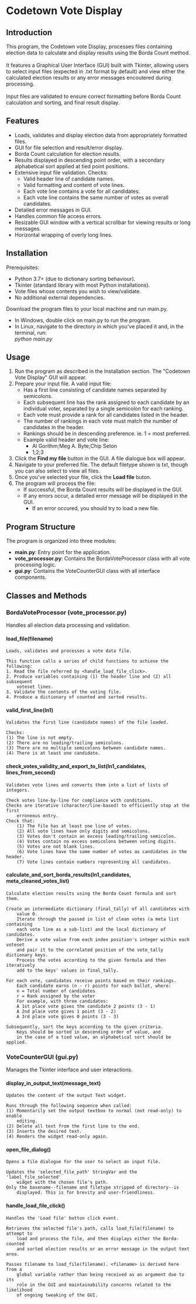 # Codetown Vote Display

## Introduction
This program, the Codetown vote Display, processes files containing election data to calculate and display results using the Borda Count method.\
\
It features a Graphical User Interface (GUI) built with Tkinter, allowing users to select input files (expected in .txt format by default) and view either the calculated election results or any error messages encoutered during processing.\
\
Input files are validated to ensure correct formatting before Borda Count calculation and sorting, and final result display.

## Features
* Loads, validates and display election data from appropriately formatted files.
* GUI for file selection and result/error display.
* Borda Count calculation for election results.
* Results displayed in descending point order, with a secondary alphabetical sort applied at tied point positions.
* Extensive input file validation. Checks:
    * Valid header line of candidate names.
    * Valid formatting and content of vote lines.
    * Each vote line contains a vote for all candidates.
    * Each vote line contains the same number of votes as overall candidates.
* Detailed error messages in GUI.
* Handles common file access errors.
* Resizable GUI window with a vertical scrollbar for viewing results or long messages.
* Horizontal wrapping of overly long lines.

## Installation
Prerequisites:
* Python 3.7+ (due to dictionary sorting behaviour).
* Tkinter (standard library with most Python installations).
* Vote files whose contents you wish to view/validate.
* No additional external dependencies.

Download the program files to your local machine and run main.py.
* In Windows, double click on main.py to run the program.
* In Linux, navigate to the directory in which you've placed it and, in
the terminal, run:\
    _python main.py_

## Usage
1. Run the program as described in the Installation section. The "Codetown Vote Display" GUI will appear.
2. Prepare your input file. A valid input file:
    * Has a first line consisting of candidate names separated by semicolons.
    * Each subsequent line has the rank assigned to each candidate by an individual voter, separated by a single semicolon for each ranking.
    * Each vote must provide a rank for all candidates listed in the header.
    * The number of rankings in each vote must match the number of candidates in the header.
    * Rankings should be in descending preference. ie. 1 = most preferred.
    * Example valid header and vote line:
        * Al Gorithm;Meg A. Byte;Chip Seton
        * 1;2;3
3. Click the **Find my file** button in the GUI. A file dialogue box will appear.
4. Navigate to your preferred file. The default filetype shown is txt, though you can also select to view all files.
5. Once you've selected your file, click the **Load file** buton.
6. The program will process the file:
    * If successful, the Borda Count results will be displayed in the GUI.
    * If any errors occur, a detailed error message will be displayed in the GUI.
        * If an error occured, you should try to load a new file.

## Program Structure
The program is organized into three modules:
* **main.py**: Entry point for the application.
* **vote_processor.py**: Contains the BordaVoteProcessor class with all vote processing logic.
* **gui.py**: Contains the VoteCounterGUI class with all interface components.

## Classes and Methods
### BordaVoteProcessor (vote_processor.py)
Handles all election data processing and validation.

#### load_file(filename)
    Loads, validates and processes a vote data file.

    This function calls a series of child functions to achieve the following:
    1. Read the file referred by <handle_load_file_click>.
    2. Produce variables containing (1) the header line and (2) all subsequent 
        voteset lines.
    3. Validate the contents of the voting file.
    4. Produce a dictionary of counted and sorted results.

#### valid_first_line(ln1)
    Validates the first line (candidate names) of the file loaded.

    Checks:
    (1) The line is not empty.
    (2) There are no leading/trailing semicolons.
    (3) There are no multiple semicolons between candidate names.
    (4) There is at least one candidate.

#### check_votes_validity_and_export_to_list(ln1_candidates, lines_from_second)
    Validates vote lines and converts them into a list of lists of integers.

    Check votes line-by-line for compliance with conditions.
    Checks are iterative (character/line-based) to efficiently stop at the first
        erroneous entry.
    Check that: 
        (1) The file has at least one line of votes.
        (2) All vote lines have only digits and semicolons.
        (3) Votes don't contain an excess leading/trailing semicolon.
        (4) Votes contain no excess semicolons between voting digits.
        (5) Votes are not blank lines.
        (6) Vote lines have the same number of votes as candidates in the header. 
        (7) Vote lines contain numbers representing all candidates.

#### calculate_and_sort_borda_results(ln1_candidates, meta_cleaned_votes_list)
    Calculate election results using the Borda Count formula and sort them.

    Create an intermediate dictionary (final_tally) of all candidates with 
        value 0. 
        Iterate through the passed in list of clean votes (a meta list containing 
        each vote line as a sub-list) and the local dictionary of candidates. 
        Derive a vote value from each index position's integer within each voteset 
        and pair it to the correlated position of the vote_tally dictionary keys.
        Process the votes according to the given formula and then iteratively 
        add to the keys' values in final_tally.

    For each vote, candidates receive points based on their rankings.
        Each candidate earns (n - r) points for each ballot, where:
        n = Total number of candidates
        r = Rank assigned by the voter
        For example, with three candidates:
        A 1st place vote gives the candidate 2 points (3 - 1)
        A 2nd place vote gives 1 point (3 - 2)
        A 3rd place vote gives 0 points (3 - 3)
    
    Subsequently, sort the keys according to the given criteria.
        Keys should be sorted in descending order of value, and
        in the case of a tied value, an alphabetical sort should be applied.

### VoteCounterGUI (gui.py)
Manages the Tkinter interface and user interactions.

#### display_in_output_text(message_text)
    Updates the content of the output Text widget.

    Runs through the following sequence when called:
    (1) Momentarily set the output textbox to normal (not read-only) to enable 
        editing.
    (2) Delete all text from the first line to the end.
    (3) Inserts the desired text.
    (4) Renders the widget read-only again.

#### open_file_dialog()
    Opens a file dialogue for the user to select an input file.

    Updates the 'selected_file_path' StringVar and the 'label_file_selected'
        widget with the chosen file's path.
    Only the basename--filename and filetype stripped of directory--is 
        displayed. This is for brevity and user-friendliness.

#### handle_load_file_click()
    Handles the 'Load file' button click event.

    Retrieves the selected file's path, calls load_file(filename) to attempt to 
        load and process the file, and then displays either the Borda-counted 
        and sorted election results or an error message in the output text area.

    Passes filename to load_file(filename). <filename> is derived here from a 
        global variable rather than being received as an argument due to its 
        role in the GUI and maintainability concerns related to the likelihood 
        of ongoing tweaking of the GUI.